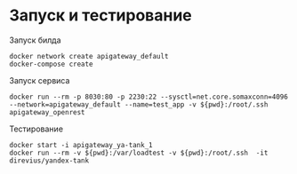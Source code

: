 # Запуск и тестирование

Запуск билда
```
docker network create apigateway_default
docker-compose create
```

Запуск сервиса
```
docker run --rm -p 8030:80 -p 2230:22 --sysctl=net.core.somaxconn=4096 --network=apigateway_default --name=test_app -v ${pwd}:/root/.ssh apigateway_openrest
```

Тестирование
```
docker start -i apigateway_ya-tank_1
docker run --rm -v ${pwd}:/var/loadtest -v ${pwd}:/root/.ssh  -it direvius/yandex-tank
```